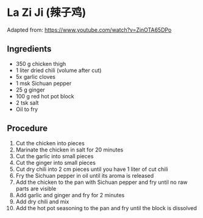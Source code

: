 # La Zi Ji (辣子鸡)
Adapted from: https://www.youtube.com/watch?v=ZjnOTA65DPo
## Ingredients
- 350 g chicken thigh
- 1 liter dried chili (volume after cut)
- 5x garlic cloves
- 1 msk Sichuan pepper
- 25 g ginger
- 100 g red hot pot block
- 2 tsk salt
- Oil to fry
## Procedure
1. Cut the chicken into pieces
2. Marinate the chicken in salt for 20 minutes
3. Cut the garlic into small pieces
4. Cut the ginger into small pieces
5. Cut dry chili into 2 cm pieces until you have 1 liter of cut chili
6. Fry the Sichuan pepper in oil until its aroma is released
7. Add the chicken to the pan with Sichuan pepper and fry until no raw parts are visible
8. Add garlic and ginger and fry for 2 minutes
9. Add dry chili and mix
10. Add the hot pot seasoning to the pan and fry until the block is dissolved

